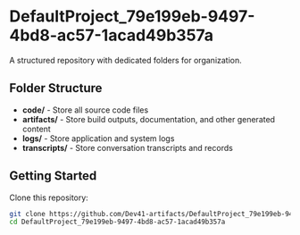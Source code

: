 # DefaultProject_79e199eb-9497-4bd8-ac57-1acad49b357a
A structured repository with dedicated folders for organization.

## Folder Structure

- **code/** - Store all source code files
- **artifacts/** - Store build outputs, documentation, and other generated content
- **logs/** - Store application and system logs
- **transcripts/** - Store conversation transcripts and records

## Getting Started

Clone this repository:
```bash
git clone https://github.com/Dev41-artifacts/DefaultProject_79e199eb-9497-4bd8-ac57-1acad49b357a
cd DefaultProject_79e199eb-9497-4bd8-ac57-1acad49b357a
```
